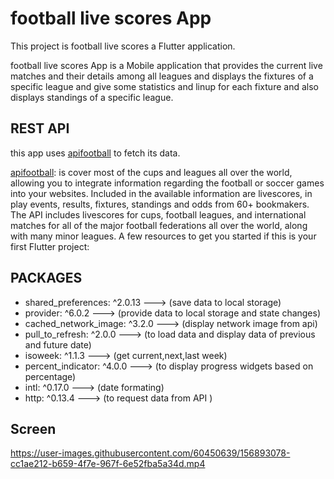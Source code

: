 # football live scores App
This project is football live scores a Flutter application.

football live scores App is a Mobile application that provides the current live matches and their details among all leagues and displays the fixtures of a specific league and give some statistics and linup for each fixture and also displays standings of a specific league.




## REST API
this app uses [apifootball](https://apifootball.com/) to fetch its data.

[apifootball](https://apifootball.com/): is cover most of the cups and leagues all over the world, allowing you to integrate information regarding the football or soccer games into your websites. Included in the available information are livescores, in play events, results, fixtures, standings and odds from 60+ bookmakers. The API includes livescores for cups, football leagues, and international matches for all of the major football federations all over the world, along with many minor leagues.
A few resources to get you started if this is your first Flutter project:


## PACKAGES
- shared_preferences: ^2.0.13    --->        (save data to local storage)
- provider: ^6.0.2               --->        (provide data to local storage and state changes)
- cached_network_image: ^3.2.0   --->        (display network image from api)
- pull_to_refresh: ^2.0.0        --->        (to load data and display data of previous and future date)
- isoweek: ^1.1.3                --->        (get current,next,last week)
- percent_indicator: ^4.0.0      --->        (to display progress widgets based on percentage)
- intl: ^0.17.0                  --->        (date formating)
- http: ^0.13.4                  --->        (to request data from API )

## Screen

https://user-images.githubusercontent.com/60450639/156893078-cc1ae212-b659-4f7e-967f-6e52fba5a34d.mp4
